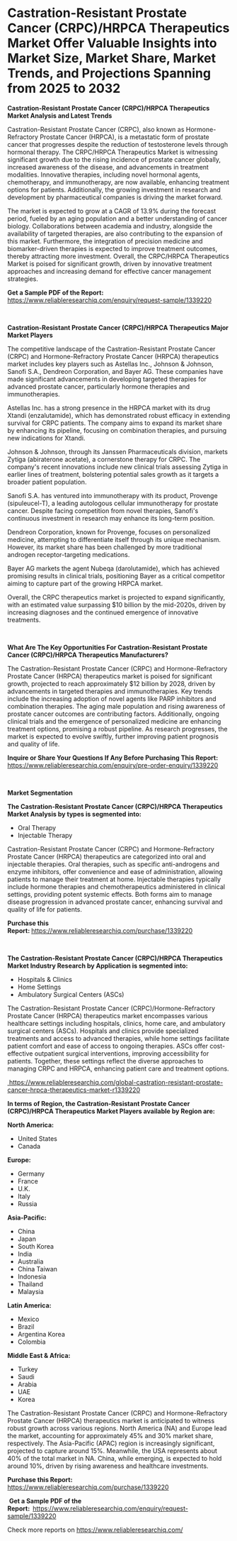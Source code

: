 <p><h1>Castration-Resistant Prostate Cancer (CRPC)/HRPCA Therapeutics Market Offer Valuable Insights into Market Size, Market Share, Market Trends, and Projections Spanning from 2025 to 2032</h1></p><p><strong>Castration-Resistant Prostate Cancer (CRPC)/HRPCA Therapeutics Market Analysis and Latest Trends</strong></p>
<p><p>Castration-Resistant Prostate Cancer (CRPC), also known as Hormone-Refractory Prostate Cancer (HRPCA), is a metastatic form of prostate cancer that progresses despite the reduction of testosterone levels through hormonal therapy. The CRPC/HRPCA Therapeutics Market is witnessing significant growth due to the rising incidence of prostate cancer globally, increased awareness of the disease, and advancements in treatment modalities. Innovative therapies, including novel hormonal agents, chemotherapy, and immunotherapy, are now available, enhancing treatment options for patients. Additionally, the growing investment in research and development by pharmaceutical companies is driving the market forward.</p><p>The market is expected to grow at a CAGR of 13.9% during the forecast period, fueled by an aging population and a better understanding of cancer biology. Collaborations between academia and industry, alongside the availability of targeted therapies, are also contributing to the expansion of this market. Furthermore, the integration of precision medicine and biomarker-driven therapies is expected to improve treatment outcomes, thereby attracting more investment. Overall, the CRPC/HRPCA Therapeutics Market is poised for significant growth, driven by innovative treatment approaches and increasing demand for effective cancer management strategies.</p></p>
<p><strong>Get a Sample PDF of the Report:&nbsp;</strong> <a href="https://www.reliableresearchiq.com/enquiry/request-sample/1339220?utm_campaign=3202&utm_medium=2&utm_source=Github&utm_content=ia&utm_term=27032025&utm_id=castration-resistant-prostate-cancer-crpchrpca-therapeutics">https://www.reliableresearchiq.com/enquiry/request-sample/1339220</a></p>
<p>&nbsp;</p>
<p><strong>Castration-Resistant Prostate Cancer (CRPC)/HRPCA Therapeutics Major Market Players</strong></p>
<p><p>The competitive landscape of the Castration-Resistant Prostate Cancer (CRPC) and Hormone-Refractory Prostate Cancer (HRPCA) therapeutics market includes key players such as Astellas Inc., Johnson & Johnson, Sanofi S.A., Dendreon Corporation, and Bayer AG. These companies have made significant advancements in developing targeted therapies for advanced prostate cancer, particularly hormone therapies and immunotherapies.</p><p>Astellas Inc. has a strong presence in the HRPCA market with its drug Xtandi (enzalutamide), which has demonstrated robust efficacy in extending survival for CRPC patients. The company aims to expand its market share by enhancing its pipeline, focusing on combination therapies, and pursuing new indications for Xtandi.</p><p>Johnson & Johnson, through its Janssen Pharmaceuticals division, markets Zytiga (abiraterone acetate), a cornerstone therapy for CRPC. The company's recent innovations include new clinical trials assessing Zytiga in earlier lines of treatment, bolstering potential sales growth as it targets a broader patient population. </p><p>Sanofi S.A. has ventured into immunotherapy with its product, Provenge (sipuleucel-T), a leading autologous cellular immunotherapy for prostate cancer. Despite facing competition from novel therapies, Sanofi's continuous investment in research may enhance its long-term position.</p><p>Dendreon Corporation, known for Provenge, focuses on personalized medicine, attempting to differentiate itself through its unique mechanism. However, its market share has been challenged by more traditional androgen receptor-targeting medications.</p><p>Bayer AG markets the agent Nubeqa (darolutamide), which has achieved promising results in clinical trials, positioning Bayer as a critical competitor aiming to capture part of the growing HRPCA market.</p><p>Overall, the CRPC therapeutics market is projected to expand significantly, with an estimated value surpassing $10 billion by the mid-2020s, driven by increasing diagnoses and the continued emergence of innovative treatments.</p></p>
<p>&nbsp;</p>
<p><strong>What Are The Key Opportunities For Castration-Resistant Prostate Cancer (CRPC)/HRPCA Therapeutics Manufacturers?</strong></p>
<p><p>The Castration-Resistant Prostate Cancer (CRPC) and Hormone-Refractory Prostate Cancer (HRPCA) therapeutics market is poised for significant growth, projected to reach approximately $12 billion by 2028, driven by advancements in targeted therapies and immunotherapies. Key trends include the increasing adoption of novel agents like PARP inhibitors and combination therapies. The aging male population and rising awareness of prostate cancer outcomes are contributing factors. Additionally, ongoing clinical trials and the emergence of personalized medicine are enhancing treatment options, promising a robust pipeline. As research progresses, the market is expected to evolve swiftly, further improving patient prognosis and quality of life.</p></p>
<p><strong>Inquire or Share Your Questions If Any Before Purchasing This Report:</strong> <a href="https://www.reliableresearchiq.com/enquiry/pre-order-enquiry/1339220?utm_campaign=3202&utm_medium=2&utm_source=Github&utm_content=ia&utm_term=27032025&utm_id=castration-resistant-prostate-cancer-crpchrpca-therapeutics">https://www.reliableresearchiq.com/enquiry/pre-order-enquiry/1339220</a></p>
<p>&nbsp;</p>
<p><strong>Market Segmentation</strong></p>
<p><strong>The Castration-Resistant Prostate Cancer (CRPC)/HRPCA Therapeutics Market Analysis by types is segmented into:</strong></p>
<p><ul><li>Oral Therapy</li><li>Injectable Therapy</li></ul></p>
<p><p>Castration-Resistant Prostate Cancer (CRPC) and Hormone-Refractory Prostate Cancer (HRPCA) therapeutics are categorized into oral and injectable therapies. Oral therapies, such as specific anti-androgens and enzyme inhibitors, offer convenience and ease of administration, allowing patients to manage their treatment at home. Injectable therapies typically include hormone therapies and chemotherapeutics administered in clinical settings, providing potent systemic effects. Both forms aim to manage disease progression in advanced prostate cancer, enhancing survival and quality of life for patients.</p></p>
<p><strong>Purchase this Report:&nbsp;</strong><a href="https://www.reliableresearchiq.com/purchase/1339220?utm_campaign=3202&utm_medium=2&utm_source=Github&utm_content=ia&utm_term=27032025&utm_id=castration-resistant-prostate-cancer-crpchrpca-therapeutics">https://www.reliableresearchiq.com/purchase/1339220</a></p>
<p>&nbsp;</p>
<p><strong>The Castration-Resistant Prostate Cancer (CRPC)/HRPCA Therapeutics Market Industry Research by Application is segmented into:</strong></p>
<p><ul><li>Hospitals & Clinics</li><li>Home Settings</li><li>Ambulatory Surgical Centers (ASCs)</li></ul></p>
<p><p>The Castration-Resistant Prostate Cancer (CRPC)/Hormone-Refractory Prostate Cancer (HRPCA) therapeutics market encompasses various healthcare settings including hospitals, clinics, home care, and ambulatory surgical centers (ASCs). Hospitals and clinics provide specialized treatments and access to advanced therapies, while home settings facilitate patient comfort and ease of access to ongoing therapies. ASCs offer cost-effective outpatient surgical interventions, improving accessibility for patients. Together, these settings reflect the diverse approaches to managing CRPC and HRPCA, enhancing patient care and treatment options.</p></p>
<p><a href="https://www.reliableresearchiq.com/global-castration-resistant-prostate-cancer-hrpca-therapeutics-market-r1339220?utm_campaign=3202&utm_medium=2&utm_source=Github&utm_content=ia&utm_term=27032025&utm_id=castration-resistant-prostate-cancer-crpchrpca-therapeutics">&nbsp;https://www.reliableresearchiq.com/global-castration-resistant-prostate-cancer-hrpca-therapeutics-market-r1339220</a></p>
<p><strong>In terms of Region, the Castration-Resistant Prostate Cancer (CRPC)/HRPCA Therapeutics Market Players available by Region are:</strong></p>
<p>
    <p> <strong> North America: </strong>
        <ul>
            <li>United States</li>
            <li>Canada</li>
        </ul>
        </p> 
    <p> <strong> Europe: </strong>
        <ul>
            <li>Germany</li>
            <li>France</li>
            <li>U.K.</li>
            <li>Italy</li>
            <li>Russia</li>
        </ul>
        </p> 
    <p> <strong> Asia-Pacific: </strong>
        <ul>
            <li>China</li>
            <li>Japan</li>
            <li>South Korea</li>
            <li>India</li>
            <li>Australia</li>
            <li>China Taiwan</li>
            <li>Indonesia</li>
            <li>Thailand</li>
            <li>Malaysia</li>
        </ul>
        </p> 
    <p> <strong> Latin America: </strong>
        <ul>
            <li>Mexico</li>
            <li>Brazil</li>
            <li>Argentina Korea</li>
            <li>Colombia</li>
        </ul>
        </p> 
    <p> <strong> Middle East & Africa: </strong>
        <ul>
            <li>Turkey</li>
            <li>Saudi</li>
            <li>Arabia</li>
            <li>UAE</li>
            <li>Korea</li>
        </ul>
    </p>
    </p>
<p><p>The Castration-Resistant Prostate Cancer (CRPC) and Hormone-Refractory Prostate Cancer (HRPCA) therapeutics market is anticipated to witness robust growth across various regions. North America (NA) and Europe lead the market, accounting for approximately 45% and 30% market share, respectively. The Asia-Pacific (APAC) region is increasingly significant, projected to capture around 15%. Meanwhile, the USA represents about 40% of the total market in NA. China, while emerging, is expected to hold around 10%, driven by rising awareness and healthcare investments.</p></p>
<p><strong>Purchase this Report: </strong><a href="https://www.reliableresearchiq.com/purchase/1339220?utm_campaign=3202&utm_medium=2&utm_source=Github&utm_content=ia&utm_term=27032025&utm_id=castration-resistant-prostate-cancer-crpchrpca-therapeutics">https://www.reliableresearchiq.com/purchase/1339220</a></p>
<p>&nbsp;<strong>Get a Sample PDF of the Report:&nbsp;&nbsp;</strong><a href="https://www.reliableresearchiq.com/enquiry/request-sample/1339220?utm_campaign=3202&utm_medium=2&utm_source=Github&utm_content=ia&utm_term=27032025&utm_id=castration-resistant-prostate-cancer-crpchrpca-therapeutics">https://www.reliableresearchiq.com/enquiry/request-sample/1339220</a></p>
<p><strong></strong></p>
<p>Check more reports on <a href="https://www.reliableresearchiq.com/?utm_campaign=3202&utm_medium=2&utm_source=Github&utm_content=ia&utm_term=27032025&utm_id=castration-resistant-prostate-cancer-crpchrpca-therapeutics">https://www.reliableresearchiq.com/</a></p>